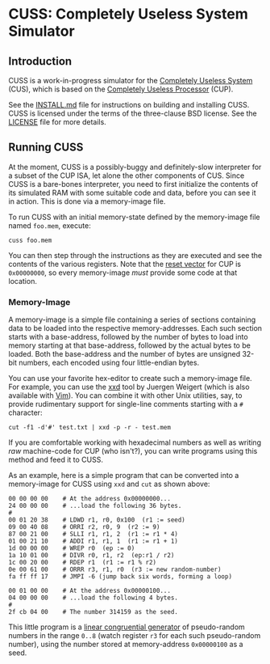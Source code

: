 # CUSS: Completely Useless System Simulator

## Introduction

CUSS is a work-in-progress simulator for the [Completely Useless
System](doc/cus.md) (CUS), which is based on the [Completely Useless
Processor](doc/cup.md) (CUP).

See the [INSTALL.md](INSTALL.md) file for instructions on building and
installing CUSS. CUSS is licensed under the terms of the three-clause BSD
license. See the [LICENSE](LICENSE) file for more details.

## Running CUSS

At the moment, CUSS is a possibly-buggy and definitely-slow interpreter for a
subset of the CUP ISA, let alone the other components of CUS. Since CUSS is a
bare-bones interpreter, you need to first initialize the contents of its
simulated RAM with some suitable code and data, before you can see it in action.
This is done via a memory-image file.

To run CUSS with an initial memory-state defined by the memory-image file named
`foo.mem`, execute:

```shell
cuss foo.mem
```

You can then step through the instructions as they are executed and see the
contents of the various registers. Note that the [reset
vector](https://en.wikipedia.org/wiki/Reset_vector) for CUP is `0x00000000`, so
every memory-image *must* provide some code at that location.

### Memory-Image

A memory-image is a simple file containing a series of sections containing data
to be loaded into the respective memory-addresses. Each such section starts with
a base-address, followed by the number of bytes to load into memory starting at
that base-address, followed by the actual bytes to be loaded. Both the
base-address and the number of bytes are unsigned 32-bit numbers, each encoded
using four little-endian bytes.

You can use your favorite hex-editor to create such a memory-image file. For
example, you can use the [xxd](https://github.com/ConorOG/xxd/) tool by Juergen
Weigert (which is also available with [Vim](https://www.vim.org/)). You can
combine it with other Unix utilities, say, to provide rudimentary support for
single-line comments starting with a `#` character:

```shell
cut -f1 -d'#' test.txt | xxd -p -r - test.mem
```

If you are comfortable working with hexadecimal numbers as well as writing *raw*
machine-code for CUP (who isn't?), you can write programs using this method and
feed it to CUSS.

As an example, here is a simple program that can be converted into a
memory-image for CUSS using `xxd` and `cut` as shown above:
```shell
00 00 00 00    # At the address 0x00000000...
24 00 00 00    # ...load the following 36 bytes.
#
00 01 20 38    # LDWD r1, r0, 0x100  (r1 := seed)
09 00 40 08    # ORRI r2, r0, 9  (r2 := 9)
87 00 21 00    # SLLI r1, r1, 2  (r1 := r1 * 4)
01 00 21 10    # ADDI r1, r1, 1  (r1 := r1 + 1)
1d 00 00 00    # WREP r0  (ep := 0)
1a 10 01 00    # DIVR r0, r1, r2  (ep:r1 / r2)
1c 00 20 00    # RDEP r1  (r1 := r1 % r2)
0e 00 61 00    # ORRR r3, r1, r0  (r3 := new random-number)
fa ff ff 17    # JMPI -6 (jump back six words, forming a loop)

00 01 00 00    # At the address 0x00000100...
04 00 00 00    # ...load the following 4 bytes.
#
2f cb 04 00    # The number 314159 as the seed.
```

This little program is a [linear congruential
generator](https://en.wikipedia.org/wiki/Linear_congruential_generator) of
pseudo-random numbers in the range `0..8` (watch register `r3` for each such
pseudo-random number), using the number stored at memory-address `0x00000100`
as a seed.
